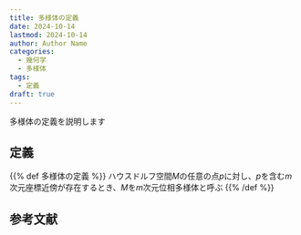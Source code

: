 ```yaml
---
title: 多様体の定義
date: 2024-10-14
lastmod: 2024-10-14
author: Author Name
categories:
  - 幾何学
  - 多様体
tags:
  - 定義
draft: true
---
```


多様体の定義を説明します

<!--more-->

## 定義

{{% def 多様体の定義 %}}
ハウスドルフ空間$M$の任意の点$p$に対し、$p$を含む$m$次元座標近傍が存在するとき、$M$を$m$次元位相多様体と呼ぶ
{{% /def %}}

## 参考文献
